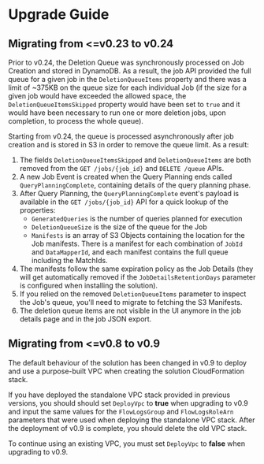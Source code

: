 # Upgrade Guide

## Migrating from <=v0.23 to v0.24

Prior to v0.24, the Deletion Queue was synchronously processed on Job Creation
and stored in DynamoDB. As a result, the job API provided the full queue for a
given job in the `DeletionQueueItems` property and there was a limit of ~375KB
on the queue size for each individual Job (if the size for a given job would
have exceeded the allowed space, the `DeletionQueueItemsSkipped` property would
have been set to `true` and it would have been necessary to run one or more
deletion jobs, upon completion, to process the whole queue).

Starting from v0.24, the queue is processed asynchronously after job creation
and is stored in S3 in order to remove the queue limit. As a result:

1. The fields `DeletionQueueItemsSkipped` and `DeletionQueueItems` are both
   removed from the `GET /jobs/{job_id}` and `DELETE /queue` APIs.
2. A new Job Event is created when the Query Planning ends called
   `QueryPlanningComplete`, containing details of the query planning phase.
3. After Query Planning, the `QueryPlanningComplete` event's payload is
   available in the `GET /jobs/{job_id}` API for a quick lookup of the
   properties:
   - `GeneratedQueries` is the number of queries planned for execution
   - `DeletionQueueSize` is the size of the queue for the Job
   - `Manifests` is an array of S3 Objects containing the location for the Job
     manifests. There is a manifest for each combination of `JobId` and
     `DataMapperId`, and each manifest contains the full queue including the
     MatchIds.
4. The manifests follow the same expiration policy as the Job Details (they will
   get automatically removed if the `JobDetailsRetentionDays` parameter is
   configured when installing the solution).
5. If you relied on the removed `DeletionQueueItems` parameter to inspect the
   Job's queue, you'll need to migrate to fetching the S3 Manifests.
6. The deletion queue items are not visible in the UI anymore in the job details
   page and in the job JSON export.

## Migrating from <=v0.8 to v0.9

The default behaviour of the solution has been changed in v0.9 to deploy and use
a purpose-built VPC when creating the solution CloudFormation stack.

If you have deployed the standalone VPC stack provided in previous versions, you
should should set `DeployVpc` to **true** when upgrading to v0.9 and input the
same values for the `FlowLogsGroup` and `FlowLogsRoleArn` parameters that were
used when deploying the standalone VPC stack. After the deployment of v0.9 is
complete, you should delete the old VPC stack.

To continue using an existing VPC, you must set `DeployVpc` to **false** when
upgrading to v0.9.
